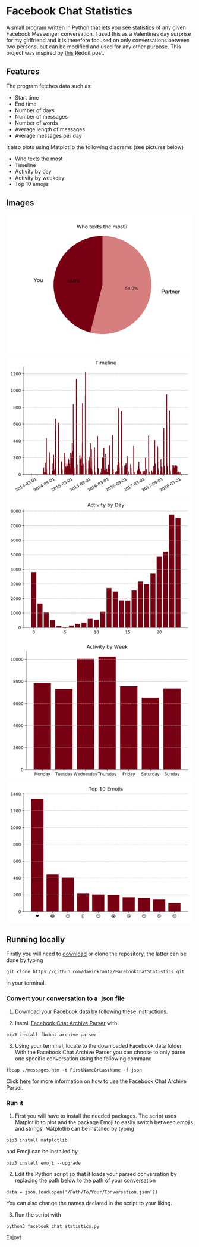 # Facebook Chat Statistics

A small program written in Python that lets you see statistics of any given Facebook Messenger conversation. I used this as a Valentines day surprise for my girlfriend and it is therefore focused on only conversations between two persons, but can be modified and used for any other purpose. This project was inspired by [this](https://www.reddit.com/r/dataisbeautiful/comments/7xicua/my_girlfriend_made_a_visualization_of_all/) Reddit post.

## Features

The program fetches data such as:

* Start time
* End time
* Number of days
* Number of messages
* Number of words
* Average length of messages
* Average messages per day

It also plots using Matplotlib the following diagrams (see pictures below)

* Who texts the most
* Timeline
* Activity by day
* Activity by weekday
* Top 10 emojis

## Images

<img src="pics/who_texts_the_most.png"/>
<img src="pics/timeline.png">
<img src="pics/activity_by_day.png">
<img src="pics/activity_by_week.png">
<img src="pics/top_10_emojis.png">

## Running locally

Firstly you will need to [download](https://github.com/davidkrantz/FacebookChatStatistics/archive/master.zip) or clone the repository, the latter can be done by typing
```
git clone https://github.com/davidkrantz/FacebookChatStatistics.git
```
in your terminal.

### Convert your conversation to a .json file
1. Download your Facebook data by following [these](https://www.facebook.com/help/212802592074644?helpref=uf_permalink) instructions.

2. Install [Facebook Chat Archive Parser](https://github.com/ownaginatious/fbchat-archive-parser) with
```
pip3 install fbchat-archive-parser
```

3. Using your terminal, locate to the downloaded Facebook data folder. With the Facebook Chat Archive Parser you can choose to only parse one specific conversation using the following command
```
fbcap ./messages.htm -t FirstNameOrLastName -f json
``` 

Click [here](https://github.com/ownaginatious/fbchat-archive-parser) for more information on how to use the Facebook Chat Archive Parser.

### Run it
1. First you will have to install the needed packages. The script uses Matplotlib to plot and the package Emoji to easily switch between emojis and strings. Matplotlib can be installed by typing

```
pip3 install matplotlib
```
and Emoji can be installed by
```
pip3 install emoji --upgrade
```

2. Edit the Python script so that it loads your parsed conversation by replacing the path below to the path of your conversation
```
data = json.load(open('/Path/To/Your/Conversation.json'))
```
You can also change the names declared in the script to your liking.

3. Run the script with
```
python3 facebook_chat_statistics.py
```

Enjoy!